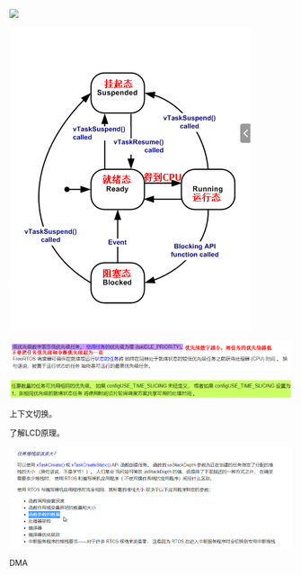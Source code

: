 ![](E:.\pictures\Quicker_20240720_093445.png)

![](.\pictures\Quicker_20240720_102804.png)

![](.\pictures\Quicker_20240720_104133.png)

![](.\pictures\Quicker_20240720_104303.png)

上下文切换。

了解LCD原理。

![](.\pictures\Quicker_20240720_143757.png)

DMA


